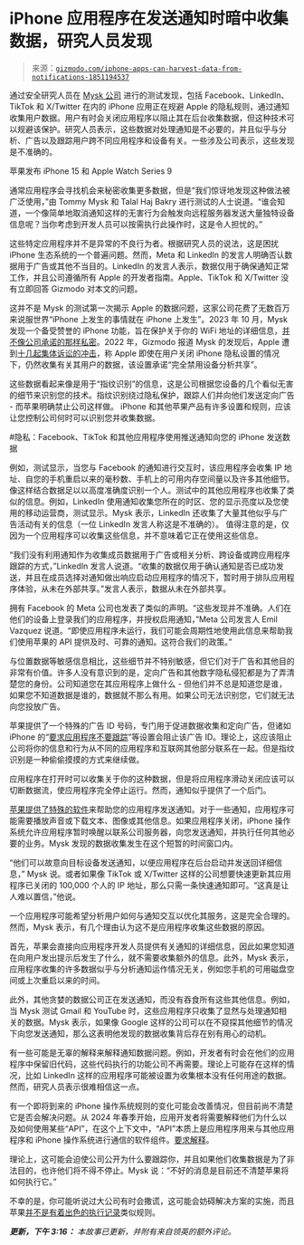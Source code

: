 <!--yml

分类：未分类

日期：2024-05-27 15:09:39

-->

# iPhone 应用程序在发送通知时暗中收集数据，研究人员发现

> 来源：[`gizmodo.com/iphone-apps-can-harvest-data-from-notifications-1851194537`](https://gizmodo.com/iphone-apps-can-harvest-data-from-notifications-1851194537)

通过安全研究人员在 [Mysk 公司](https://www.mysk.blog/) 进行的测试发现，包括 Facebook、LinkedIn、TikTok 和 X/Twitter 在内的 iPhone 应用正在规避 Apple 的隐私规则，通过通知收集用户数据。用户有时会关闭应用程序以阻止其在后台收集数据，但这种技术可以规避该保护。研究人员表示，这些数据对处理通知是不必要的，并且似乎与分析、广告以及跟踪用户跨不同应用程序和设备有关。一些涉及公司表示，这些发现是不准确的。

苹果发布 iPhone 15 和 Apple Watch Series 9

<track kind="captions" label="English" src="https://kinja.com/api/videoupload/caption/21161.vtt" srclang="en">

通常应用程序会寻找机会来秘密收集更多数据，但是“我们惊讶地发现这种做法被广泛使用，”由 Tommy Mysk 和 Talal Haj Bakry 进行测试的人士说道。“谁会知道，一个像简单地取消通知这样的无害行为会触发向远程服务器发送大量独特设备信息呢？当你考虑到开发人员可以按需执行此操作时，这是令人担忧的。”

这些特定应用程序并不是异常的不良行为者。根据研究人员的说法，这是困扰 iPhone 生态系统的一个普遍问题。然而，Meta 和 LinkedIn 的发言人明确否认数据用于广告或其他不当目的。LinkedIn 的发言人表示，数据仅用于确保通知正常工作，并且公司遵循所有 Apple 的开发者指南。Apple、TikTok 和 X/Twitter 没有立即回答 Gizmodo 对本文的问题。

这并不是 Mysk 的测试第一次揭示 Apple 的数据问题，这家公司花费了无数百万来说服世界“iPhone 上发生的事情就在 iPhone 上发生”。2023 年 10 月，Mysk 发现一个备受赞誉的 iPhone 功能，旨在保护关于你的 WiFi 地址的详细信息，[并不像公司承诺的那样私密](https://twitter.com/mysk_co/status/1717541345223389346)。2022 年，Gizmodo 报道 Mysk 的发现后，Apple 遭到[十几起集体诉讼的冲击](https://gizmodo.com/apple-iphone-privacy-analytics-12-lawsuits-statement-1850077715)，称 Apple 即使在用户关闭 iPhone 隐私设置的情况下，仍然收集有关其用户的数据，该设置承诺“完全禁用设备分析共享”。

这些数据看起来像是用于“指纹识别”的信息，这是公司根据您设备的几个看似无害的细节来识别您的技术。指纹识别绕过隐私保护，跟踪人们并向他们发送定向广告 - 而苹果明确禁止公司这样做。 iPhone 和其他苹果产品有许多设置和规则，应该让您控制公司何时可以识别您并收集数据。

#隐私：Facebook、TikTok 和其他应用程序使用推送通知向您的 iPhone 发送数据

例如，测试显示，当您与 Facebook 的通知进行交互时，该应用程序会收集 IP 地址、自您的手机重启以来的毫秒数、手机上的可用内存空间量以及许多其他细节。像这样结合数据足以以高度准确度识别一个人。测试中的其他应用程序也收集了类似的信息。例如，LinkedIn 使用通知收集您所在的时区、您的显示亮度以及您使用的移动运营商，测试显示。Mysk 表示，LinkedIn 还收集了大量其他似乎与广告活动有关的信息（一位 LinkedIn 发言人称这是不准确的）。 值得注意的是，仅因为一个应用程序可以收集这些信息，并不意味着它正在使用这些信息。

“我们没有利用通知作为收集成员数据用于广告或相关分析、跨设备或跨应用程序跟踪的方式，”LinkedIn 发言人说道。“收集的数据仅用于确认通知是否已成功发送，并且在成员选择对通知做出响应启动应用程序的情况下，暂时用于排队应用程序体验，从未在外部共享。”发言人表示，数据从未在外部共享。

拥有 Facebook 的 Meta 公司也发表了类似的声明。“这些发现并不准确。人们在他们的设备上登录我们的应用程序，并授权启用通知，”Meta 公司发言人 Emil Vazquez 说道。“即使应用程序未运行，我们可能会周期性地使用此信息来帮助我们使用苹果的 API 提供及时、可靠的通知。这符合我们的政策。”

与位置数据等敏感信息相比，这些细节并不特别敏感，但它们对于广告和其他目的非常有价值。许多人没有意识到的是，定向广告和其他数字隐私侵犯都是为了弄清楚您的身份。公司知道您在其应用程序上做什么 - 但他们并不总是知道您是谁，如果您不知道数据是谁的，数据就不那么有用。如果公司无法识别您，它们就无法向您投放广告。

苹果提供了一个特殊的广告 ID 号码，专门用于促进数据收集和定向广告，但诸如 iPhone 的“[要求应用程序不要跟踪](https://gizmodo.com/how-apple-s-ask-app-not-to-track-prompt-helped-tiktok-1849772915)”等设置会阻止该广告 ID。理论上，这应该阻止公司将你的信息和行为从不同的应用程序和互联网其他部分联系在一起。但是指纹识别是一种偷偷摸摸的方式来继续做。

应用程序在打开时可以收集关于你的这种数据，但是将应用程序滑动关闭应该可以切断数据流，使应用程序完全停止运行。然而，通知似乎提供了一个后门。

[苹果提供了特殊的软件](https://developer.apple.com/documentation/usernotifications/unnotificationserviceextension)来帮助您的应用程序发送通知。对于一些通知，应用程序可能需要播放声音或下载文本、图像或其他信息。如果应用程序关闭，iPhone 操作系统允许应用程序暂时唤醒以联系公司服务器，向您发送通知，并执行任何其他必要的业务。Mysk 发现的数据收集发生在这个短暂的时间窗口内。

“他们可以故意向目标设备发送通知，以便应用程序在后台启动并发送回详细信息，” Mysk 说。或者如果像 TikTok 或 X/Twitter 这样的公司想要快速更新其应用程序已关闭的 100,000 个人的 IP 地址，那么只需一条快速通知即可。“这真是让人难以置信，”他说。

一个应用程序可能希望分析用户如何与通知交互以优化其服务，这是完全合理的。然而，Mysk 表示，有几个理由认为这不是应用程序收集这些数据的原因。

首先，苹果会直接向应用程序开发人员提供有关通知的详细信息，因此如果您知道在向用户发出提示后发生了什么，就不需要收集额外的信息。此外，Mysk 表示，应用程序收集的许多数据似乎与分析通知运作情况无关，例如您手机的可用磁盘空间或上次重启以来的时间。

此外，其他贪婪的数据公司正在发送通知，而没有吞食所有这些其他信息。例如，当 Mysk 测试 Gmail 和 YouTube 时，这些应用程序只收集了显然与处理通知相关的数据。Mysk 表示，如果像 Google 这样的公司可以在不窥探其他细节的情况下向您发送通知，那么这表明他发现的数据收集背后存在别有用心的动机。

有一些可能是无辜的解释来解释通知数据问题。例如，开发者有时会在他们的应用程序中保留旧代码，这些代码执行的功能公司不再需要。理论上可能存在这样的情况，比如 LinkedIn 这样的应用程序可能被设置为收集根本没有任何用途的数据。然而，研究人员表示很难相信这一点。

有一个即将到来的 iPhone 操作系统规则的变化可能会改善情况，但目前尚不清楚它是否会解决问题。从 2024 年春季开始，应用开发者将需要解释他们为什么以及如何使用某些“API”，在这个上下文中，“API”本质上是应用程序用来与其他应用程序和 iPhone 操作系统进行通信的软件组件。[要求解释](https://developer.apple.com/documentation/bundleresources/privacy_manifest_files/describing_use_of_required_reason_api)。

理论上，这可能会迫使公司公开为什么要跟踪你，并且如果他们收集数据是为了非法目的，也许他们将不得不停止。Mysk 说：“不好的消息是目前还不清楚苹果将如何执行它。”

不幸的是，你可能听说过大公司有时会撒谎，这可能会妨碍解决方案的实施，而且苹果[并不是有着出色的执行记录](https://www.washingtonpost.com/technology/2021/01/29/apple-privacy-nutrition-label/)类似规则。

***更新，下午 3:16：*** *本故事已更新，并附有来自领英的额外评论。*
